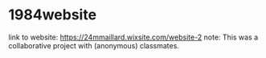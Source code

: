 # 1984website
link to website: https://24mmaillard.wixsite.com/website-2
note: This was a collaborative project with (anonymous) classmates. 
